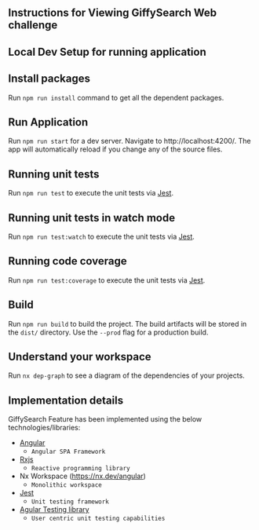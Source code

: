 
## Instructions for Viewing GiffySearch Web challenge

## Local Dev Setup for running application

## Install packages

Run `npm run install` command to get all the dependent packages.

## Run Application

Run `npm run start` for a dev server. Navigate to http://localhost:4200/. The app will automatically reload if you change any of the source files.

## Running unit tests

Run `npm run test` to execute the unit tests via [Jest](https://jestjs.io).

## Running unit tests in watch mode

Run `npm run test:watch` to execute the unit tests via [Jest](https://jestjs.io).

## Running code coverage

Run `npm run test:coverage` to execute the unit tests via [Jest](https://jestjs.io).

## Build

Run `npm run build` to build the project. The build artifacts will be stored in the `dist/` directory. Use the `--prod` flag for a production build.

## Understand your workspace

Run `nx dep-graph` to see a diagram of the dependencies of your projects.

## Implementation details

GiffySearch Feature has been implemented using the below technologies/libraries:


- [Angular](https://angular.io)
  - `Angular SPA Framework`
- [Rxjs](https://www.learnrxjs.io/)
  - `Reactive programming library`
- Nx Workspace (https://nx.dev/angular)
  - `Monolithic workspace`
- [Jest](https://jestjs.io/)
  - `Unit testing framework`
- [Agular Testing library](https://testing-library.com/docs/angular-testing-library/api)
  - `User centric unit testing capabilities`



